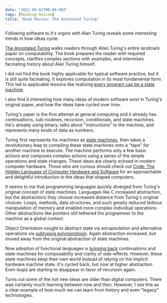 ```yaml
---
date: "2022-09-01T00:00:00Z"
tags: [Reading Review]
title: "Book Review: The Annotated Turing" 
---
```


Following software to it's orgins with Alan Turing reveals some interesting trends in how ideas cycle.
<!--more-->

[The Annotated Turing](http://www.theannotatedturing.com/) walks readers through Allan Turing's entire landmark paper on computability.
The book prepares the reader with required concepts, clarifies complex sections with examples, and intermixes facinating history about Alan Turing himself.

I did not find the book highly applicable for typical software practice, but it is still quite facinating. It explores computation in its most fundamental form.
This led to applicable lessons like realizing [every program can be a state machine](../posts/2021-10-15-State-Machines-and-Interpreters-are-Equivalent.md).

I also find it interesting how many ideas of modern software exist in Turing's original paper, and how the ideas have cycled over time.

Turing's paper is the first attempt at general computing and it already has continuations, sub-routines, recursion, conditionals, and state machines. He's already using binary, talks about "instructions" to the machine, and represents many kinds of data as numbers.

Turing first represents his machines as [state machines](https://en.wikipedia.org/wiki/Finite-state_machine), then takes a revolutionary leap to compiling these state machines onto a "tape" for another machine to execute. The machine performs only a few basic actions and composes complex actions using a series of the simple operations and state changes.
These ideas are clearly echoed in modern computer hardware. Those who are curious should check out [Code: The Hidden Language of Computer Hardware and Software](https://www.amazon.com/Code-Language-Computer-Hardware-Software/dp/0735611319) for an approachable and delightful introduction to the ideas that shaped computers.

It seems to me that programming languages quickly diverged from Turing's original concept of state machines. Languages like C increased abstraction, but the abstractions they choose increased distance from Turing's original choices. Loops, methods, data structures, and such greatly reduced tedious manipulation of memory and enabled more complex individual operations. Other abstractions like pointers still tethered the programmer to the machine as a global context.

Object Orientation sought to abstract state via encapsulation and alternative operations via [subtyping polymorphism](https://en.wikipedia.org/wiki/Polymorphism_(computer_science)). Again abstraction increased, but moved away from the original abstraction of state machines.

Now adoption of functional languages is [bringing back](https://fsharpforfunandprofit.com/posts/designing-with-types-representing-states/) continuations and state machines for composability and clarity of side-effects. However, these state machines keep their own world instead of relying on the implicit hardware machine state. It's cycled back, but now at higher abstraction. Even loops are starting to disappear in favor of recursion again. 

Turns out some of the hot new ideas are older than digital computers. There was certainly much learning between now and then. However, I see this as a clear example of how much we can learn from history and even "legacy" technologies. 


<!-- 
TODO: Should I reference https://www.dreamsongs.com/WorseIsBetter.html and acknowledge alternative approaches have long existed?
Of course, many of these ideas never died, they were just [overshadowed by other approaches](https://www.dreamsongs.com/WorseIsBetter.html).
 -->